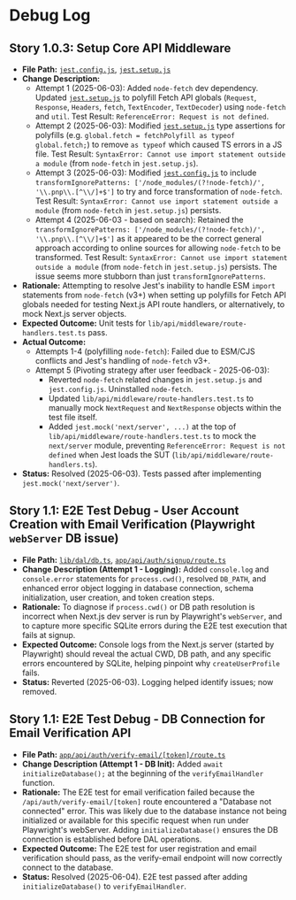 # Debug Log

## Story 1.0.3: Setup Core API Middleware

- **File Path:** [`jest.config.js`](jest.config.js:1), [`jest.setup.js`](jest.setup.js:1)
- **Change Description:**
    - Attempt 1 (2025-06-03): Added `node-fetch` dev dependency. Updated [`jest.setup.js`](jest.setup.js:1) to polyfill Fetch API globals (`Request`, `Response`, `Headers`, `fetch`, `TextEncoder`, `TextDecoder`) using `node-fetch` and `util`. Test Result: `ReferenceError: Request is not defined`.
    - Attempt 2 (2025-06-03): Modified [`jest.setup.js`](jest.setup.js:1) type assertions for polyfills (e.g. `global.fetch = fetchPolyfill as typeof global.fetch;`) to remove `as typeof` which caused TS errors in a JS file. Test Result: `SyntaxError: Cannot use import statement outside a module` (from `node-fetch` in `jest.setup.js`).
    - Attempt 3 (2025-06-03): Modified [`jest.config.js`](jest.config.js:1) to include `transformIgnorePatterns: ['/node_modules/(?!node-fetch)/', '\\.pnp\\.[^\\/]+$']` to try and force transformation of `node-fetch`. Test Result: `SyntaxError: Cannot use import statement outside a module` (from `node-fetch` in `jest.setup.js`) persists.
    - Attempt 4 (2025-06-03 - based on search): Retained the `transformIgnorePatterns: ['/node_modules/(?!node-fetch)/', '\\.pnp\\.[^\\/]+$']` as it appeared to be the correct general approach according to online sources for allowing `node-fetch` to be transformed. Test Result: `SyntaxError: Cannot use import statement outside a module` (from `node-fetch` in `jest.setup.js`) persists. The issue seems more stubborn than just `transformIgnorePatterns`.
- **Rationale:** Attempting to resolve Jest's inability to handle ESM `import` statements from `node-fetch` (v3+) when setting up polyfills for Fetch API globals needed for testing Next.js API route handlers, or alternatively, to mock Next.js server objects.
- **Expected Outcome:** Unit tests for `lib/api/middleware/route-handlers.test.ts` pass.
- **Actual Outcome:**
    - Attempts 1-4 (polyfilling `node-fetch`): Failed due to ESM/CJS conflicts and Jest's handling of `node-fetch` v3+.
    - Attempt 5 (Pivoting strategy after user feedback - 2025-06-03):
        - Reverted `node-fetch` related changes in `jest.setup.js` and `jest.config.js`. Uninstalled `node-fetch`.
        - Updated `lib/api/middleware/route-handlers.test.ts` to manually mock `NextRequest` and `NextResponse` objects within the test file itself.
        - Added `jest.mock('next/server', ...)` at the top of `lib/api/middleware/route-handlers.test.ts` to mock the `next/server` module, preventing `ReferenceError: Request is not defined` when Jest loads the SUT (`lib/api/middleware/route-handlers.ts`).
- **Status:** Resolved (2025-06-03). Tests passed after implementing `jest.mock('next/server')`.

## Story 1.1: E2E Test Debug - User Account Creation with Email Verification (Playwright `webServer` DB issue)

- **File Path:** [`lib/dal/db.ts`](lib/dal/db.ts:1), [`app/api/auth/signup/route.ts`](app/api/auth/signup/route.ts:1)
- **Change Description (Attempt 1 - Logging):** Added `console.log` and `console.error` statements for `process.cwd()`, resolved `DB_PATH`, and enhanced error object logging in database connection, schema initialization, user creation, and token creation steps.
- **Rationale:** To diagnose if `process.cwd()` or DB path resolution is incorrect when Next.js dev server is run by Playwright's `webServer`, and to capture more specific SQLite errors during the E2E test execution that fails at signup.
- **Expected Outcome:** Console logs from the Next.js server (started by Playwright) should reveal the actual CWD, DB path, and any specific errors encountered by SQLite, helping pinpoint why `createUserProfile` fails.
- **Status:** Reverted (2025-06-03). Logging helped identify issues; now removed.

## Story 1.1: E2E Test Debug - DB Connection for Email Verification API

- **File Path:** [`app/api/auth/verify-email/[token]/route.ts`](app/api/auth/verify-email/[token]/route.ts:1)
- **Change Description (Attempt 1 - DB Init):** Added `await initializeDatabase();` at the beginning of the `verifyEmailHandler` function.
- **Rationale:** The E2E test for email verification failed because the `/api/auth/verify-email/[token]` route encountered a "Database not connected" error. This was likely due to the database instance not being initialized or available for this specific request when run under Playwright's webServer. Adding `initializeDatabase()` ensures the DB connection is established before DAL operations.
- **Expected Outcome:** The E2E test for user registration and email verification should pass, as the verify-email endpoint will now correctly connect to the database.
- **Status:** Resolved (2025-06-04). E2E test passed after adding `initializeDatabase()` to `verifyEmailHandler`.